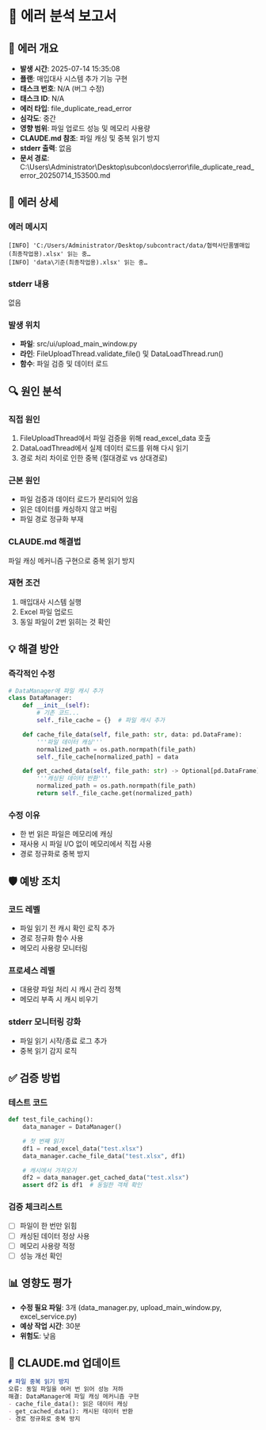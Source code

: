 # 🔴 에러 분석 보고서

## 🚨 에러 개요
- **발생 시간**: 2025-07-14 15:35:08
- **플랜**: 매입대사 시스템 추가 기능 구현
- **태스크 번호**: N/A (버그 수정)
- **태스크 ID**: N/A
- **에러 타입**: file_duplicate_read_error
- **심각도**: 중간
- **영향 범위**: 파일 업로드 성능 및 메모리 사용량
- **CLAUDE.md 참조**: 파일 캐싱 및 중복 읽기 방지
- **stderr 출력**: 없음
- **문서 경로**: C:\Users\Administrator\Desktop\subcon\docs\error\file_duplicate_read_error_20250714_153500.md

## 📍 에러 상세
### 에러 메시지
```
[INFO] 'C:/Users/Administrator/Desktop/subcontract/data/협력사단품별매입(최종작업용).xlsx' 읽는 중…
[INFO] 'data\기준(최종작업용).xlsx' 읽는 중…
```

### stderr 내용
없음

### 발생 위치
- **파일**: src/ui/upload_main_window.py
- **라인**: FileUploadThread.validate_file() 및 DataLoadThread.run()
- **함수**: 파일 검증 및 데이터 로드

## 🔍 원인 분석
### 직접 원인
1. FileUploadThread에서 파일 검증을 위해 read_excel_data 호출
2. DataLoadThread에서 실제 데이터 로드를 위해 다시 읽기
3. 경로 처리 차이로 인한 중복 (절대경로 vs 상대경로)

### 근본 원인
- 파일 검증과 데이터 로드가 분리되어 있음
- 읽은 데이터를 캐싱하지 않고 버림
- 파일 경로 정규화 부재

### CLAUDE.md 해결법
파일 캐싱 메커니즘 구현으로 중복 읽기 방지

### 재현 조건
1. 매입대사 시스템 실행
2. Excel 파일 업로드
3. 동일 파일이 2번 읽히는 것 확인

## 💡 해결 방안
### 즉각적인 수정
```python
# DataManager에 파일 캐시 추가
class DataManager:
    def __init__(self):
        # 기존 코드...
        self._file_cache = {}  # 파일 캐시 추가

    def cache_file_data(self, file_path: str, data: pd.DataFrame):
        '''파일 데이터 캐싱'''
        normalized_path = os.path.normpath(file_path)
        self._file_cache[normalized_path] = data

    def get_cached_data(self, file_path: str) -> Optional[pd.DataFrame]:
        '''캐싱된 데이터 반환'''
        normalized_path = os.path.normpath(file_path)
        return self._file_cache.get(normalized_path)
```

### 수정 이유
- 한 번 읽은 파일은 메모리에 캐싱
- 재사용 시 파일 I/O 없이 메모리에서 직접 사용
- 경로 정규화로 중복 방지

## 🛡️ 예방 조치
### 코드 레벨
- 파일 읽기 전 캐시 확인 로직 추가
- 경로 정규화 함수 사용
- 메모리 사용량 모니터링

### 프로세스 레벨
- 대용량 파일 처리 시 캐시 관리 정책
- 메모리 부족 시 캐시 비우기

### stderr 모니터링 강화
- 파일 읽기 시작/종료 로그 추가
- 중복 읽기 감지 로직

## ✅ 검증 방법
### 테스트 코드
```python
def test_file_caching():
    data_manager = DataManager()

    # 첫 번째 읽기
    df1 = read_excel_data("test.xlsx")
    data_manager.cache_file_data("test.xlsx", df1)

    # 캐시에서 가져오기
    df2 = data_manager.get_cached_data("test.xlsx")
    assert df2 is df1  # 동일한 객체 확인
```

### 검증 체크리스트
- [ ] 파일이 한 번만 읽힘
- [ ] 캐싱된 데이터 정상 사용
- [ ] 메모리 사용량 적정
- [ ] 성능 개선 확인

## 📊 영향도 평가
- **수정 필요 파일**: 3개 (data_manager.py, upload_main_window.py, excel_service.py)
- **예상 작업 시간**: 30분
- **위험도**: 낮음

## 📝 CLAUDE.md 업데이트
```markdown
# 파일 중복 읽기 방지
오류: 동일 파일을 여러 번 읽어 성능 저하
해결: DataManager에 파일 캐싱 메커니즘 구현
- cache_file_data(): 읽은 데이터 캐싱
- get_cached_data(): 캐시된 데이터 반환
- 경로 정규화로 중복 방지
```
